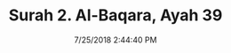 ---
title       : "Surah 2. Al-Baqara, Ayah 39"
date        : 7/25/2018 2:44:40 PM
draft       : false
type        : "quran"
layout      : "compare"
BookCode    : "CMP"
SurahNumber : "2"
AyahNumber  : "39"
TotalAyah   : "286"
---